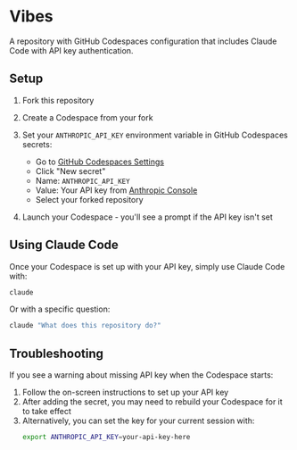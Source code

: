 # Vibes

A repository with GitHub Codespaces configuration that includes Claude Code with API key authentication.

## Setup

1. Fork this repository
2. Create a Codespace from your fork
3. Set your `ANTHROPIC_API_KEY` environment variable in GitHub Codespaces secrets:
   - Go to [GitHub Codespaces Settings](https://github.com/settings/codespaces)
   - Click "New secret"
   - Name: `ANTHROPIC_API_KEY`
   - Value: Your API key from [Anthropic Console](https://console.anthropic.com/keys)
   - Select your forked repository

4. Launch your Codespace - you'll see a prompt if the API key isn't set

## Using Claude Code

Once your Codespace is set up with your API key, simply use Claude Code with:

```bash
claude
```

Or with a specific question:

```bash
claude "What does this repository do?"
```

## Troubleshooting

If you see a warning about missing API key when the Codespace starts:

1. Follow the on-screen instructions to set up your API key
2. After adding the secret, you may need to rebuild your Codespace for it to take effect
3. Alternatively, you can set the key for your current session with:
   ```bash
   export ANTHROPIC_API_KEY=your-api-key-here
   ```